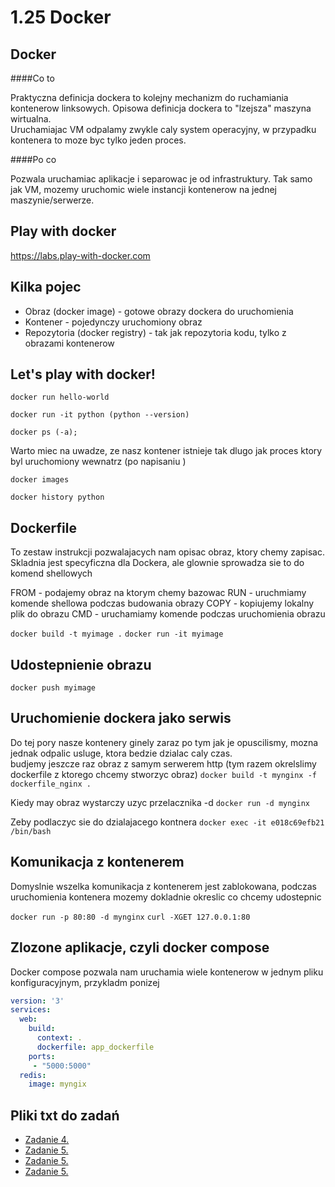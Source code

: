 1.25 Docker
===========

Docker
-------

####Co to

Praktyczna definicja dockera to kolejny mechanizm do ruchamiania kontenerow linksowych.
Opisowa definicja dockera to "lzejsza" maszyna wirtualna. <br>
Uruchamiajac VM odpalamy zwykle caly system operacyjny, w przypadku kontenera to moze byc tylko jeden proces.

####Po co

Pozwala uruchamiac aplikacje i separowac je od infrastruktury. 
Tak samo jak VM, mozemy uruchomic wiele instancji kontenerow na jednej maszynie/serwerze.

Play with docker
----------------
https://labs.play-with-docker.com


Kilka pojec
-----------

* Obraz (docker image) - gotowe obrazy dockera do uruchomienia
* Kontener - pojedynczy uruchomiony obraz
* Repozytoria (docker registry) - tak jak repozytoria kodu, tylko z obrazami kontenerow 

Let's play with docker!
-----------------------

`docker run hello-world`

`docker run -it python (python --version)`

`docker ps (-a); `

Warto miec na uwadze, ze nasz kontener istnieje tak dlugo jak proces ktory byl uruchomiony wewnatrz (po napisaniu )

`docker images`

`docker history python`



Dockerfile
----------
To zestaw instrukcji pozwalajacych nam opisac obraz, ktory chemy zapisac. 
Skladnia jest specyficzna dla Dockera, ale glownie sprowadza sie to do komend shellowych

FROM - podajemy obraz na ktorym chemy bazowac
RUN - uruchmiamy komende shellowa podczas budowania obrazy
COPY - kopiujemy lokalny plik do obrazu
CMD - uruchamiamy komende podczas uruchomienia obrazu


`docker build -t myimage .`
`docker run -it myimage`

Udostepnienie obrazu
--------------------
`docker push myimage`

Uruchomienie dockera jako serwis
--------------------------------
Do tej pory nasze kontenery ginely zaraz po tym jak je opuscilismy, mozna jednak odpalic usluge, ktora bedzie dzialac caly czas. <br>
budjemy jeszcze raz obraz z samym serwerem http (tym razem okrelslimy dockerfile z ktorego chcemy stworzyc obraz)
`docker build -t mynginx -f dockerfile_nginx .`

Kiedy may obraz wystarczy uzyc  przelacznika -d
`docker run -d mynginx`

Zeby podlaczyc sie do dzialajacego kontnera
`docker exec -it e018c69efb21 /bin/bash`


Komunikacja z kontenerem
------------------------
Domyslnie wszelka komunikacja z kontenerem jest zablokowana, podczas uruchomienia kontenera mozemy dokladnie okreslic co chcemy udostepnic

`docker run -p 80:80 -d mynginx`
`curl -XGET 127.0.0.1:80`


Zlozone aplikacje, czyli docker compose
--------------
Docker compose pozwala nam uruchamia wiele kontenerow w jednym pliku konfiguracyjnym, przykladm ponizej

```yaml
version: '3'
services:
  web:
    build: 
      context: .
      dockerfile: app_dockerfile
    ports:
     - "5000:5000"
  redis:
    image: myngix
```


Pliki txt do zadań
------------------

* [Zadanie 4.](./files/hello.py)
* [Zadanie 5.](./files/app.py)
* [Zadanie 5.](./files/app_dockerfile)
* [Zadanie 5.](./files/requirements.txt)